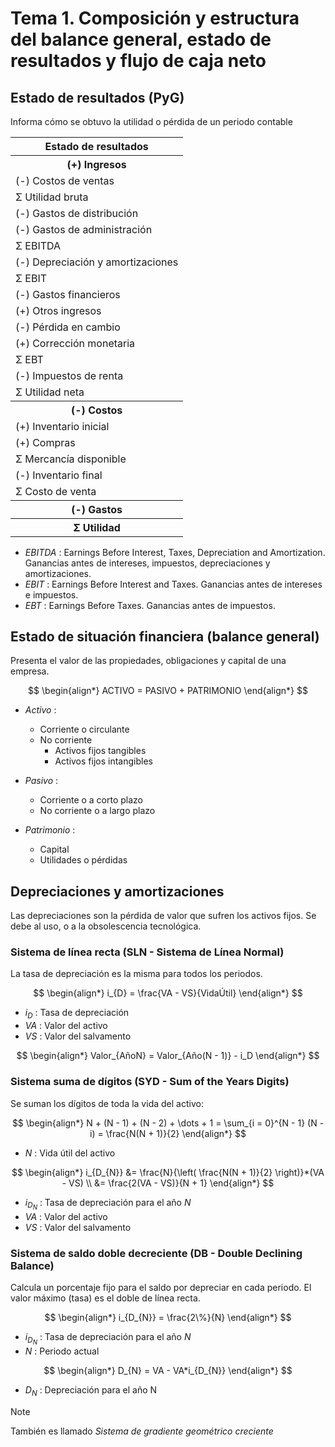 # Tema 1. Composición y estructura del balance general, estado de resultados y flujo de caja neto


## Estado de resultados (PyG)

Informa cómo se obtuvo la utilidad o pérdida de un periodo contable

<center>
<table>
	<tr>
		<th><center>Estado de resultados</center></th>
	<tr>
	<tr>
		<th><center>(+) Ingresos</center></th>
	</tr>
	<tr>
		<td>(-) Costos de ventas</td>
	</tr>
	<tr>
		<td>Σ Utilidad bruta</td>
	</tr>
	<tr>
		<td>(-) Gastos de distribución</td>
	</tr>
	<tr>
		<td>(-) Gastos de administración</td>
	</tr>
	<tr>
		<td>Σ EBITDA</td>
	</tr>
	<tr>
		<td>(-) Depreciación y amortizaciones</td>
	</tr>
	<tr>
		<td>Σ EBIT</td>
	</tr>
	<tr>
		<td>(-) Gastos financieros</td>
	</tr>
	<tr>
		<td>(+) Otros ingresos</td>
	</tr>
	<tr>
		<td>(-) Pérdida en cambio</td>
	</tr>
	<tr>
		<td>(+) Corrección monetaria</td>
	</tr>
	<tr>
		<td>Σ EBT</td>
	</tr>
	<tr>
		<td>(-) Impuestos de renta</td>
	</tr>
	<tr>
		<td>Σ Utilidad neta</td>
	</tr>
	<tr>
		<th><center>(-) Costos</center></th>
	</tr>
	<tr>
		<td>(+) Inventario inicial</td>
	</tr>
	<tr>
		<td>(+) Compras</td>
	</tr>
	<tr>
		<td>Σ Mercancía disponible</td>
	</tr>
	<tr>
		<td>(-) Inventario final</td>
	</tr>
	<tr>
		<td>Σ Costo de venta</td>
	</tr>
	<tr>
		<th><center>(-) Gastos</center></th>
	</tr>
	<tr>
		<th><center>Σ Utilidad</center></th>
	</tr>
</table>
</center>

- _EBITDA_ : Earnings Before Interest, Taxes, Depreciation and Amortization. Ganancias antes de intereses, impuestos, depreciaciones y amortizaciones.
- _EBIT_ : Earnings Before Interest and Taxes. Ganancias antes de intereses e impuestos.
- _EBT_ : Earnings Before Taxes. Ganancias antes de impuestos.


## Estado de situación financiera (balance general)

Presenta el valor de las propiedades, obligaciones y capital de una empresa.

$$
\begin{align*}
	ACTIVO = PASIVO + PATRIMONIO
\end{align*}
$$

- _Activo_ :
	- Corriente o circulante
	- No corriente
		- Activos fijos tangibles
		- Activos fijos intangibles

- _Pasivo_ : 
	- Corriente o a corto plazo
	- No corriente o a largo plazo

- _Patrimonio_ : 
	- Capital
	- Utilidades o pérdidas


## Depreciaciones y amortizaciones

Las depreciaciones son la pérdida de valor que sufren los activos fijos.
Se debe al uso, o a la obsolescencia tecnológica.

### Sistema de línea recta (SLN - Sistema de Línea Normal)

La tasa de depreciación es la misma para todos los periodos.

$$
\begin{align*}
	i_{D} = \frac{VA - VS}{VidaÚtil}
\end{align*}
$$

- $i_{D}$ : Tasa de depreciación
- $VA$ : Valor del activo
- $VS$ : Valor del salvamento

$$
\begin{align*}
	Valor_{AñoN} = Valor_{Año(N - 1)} - i_D
\end{align*}
$$

### Sistema suma de dígitos (SYD - Sum of the Years Digits)

Se suman los dígitos de toda la vida del activo:

$$
\begin{align*}
	N + (N - 1) + (N - 2) + \dots + 1 = \sum_{i = 0}^{N - 1} (N - i) = \frac{N(N + 1)}{2}
\end{align*}
$$

- $N$ :  Vida útil del activo 

$$
\begin{align*}
	i_{D_{N}} &= \frac{N}{\left( \frac{N(N + 1)}{2} \right)}*(VA - VS) \\
	&= \frac{2(VA - VS)}{N + 1}
\end{align*}
$$

- $i_{D_{N}}$ : Tasa de depreciación para el año $N$
- $VA$ : Valor del activo
- $VS$ : Valor del salvamento


### Sistema de saldo doble decreciente (DB - Double Declining Balance)

Calcula un porcentaje fijo para el saldo por depreciar en cada periodo. El valor máximo (tasa) es el doble de línea recta.

$$
\begin{align*}
	i_{D_{N}} = \frac{2\%}{N}
\end{align*}
$$

- $i_{D_{N}}$ : Tasa de depreciación para el año $N$
- $N$ : Periodo actual

$$
\begin{align*}
	D_{N} = VA - VA*i_{D_{N}}
\end{align*}
$$

- $D_{N}$ :  Depreciación para el año N

>[!Note]
>También es llamado _Sistema de gradiente geométrico creciente_

